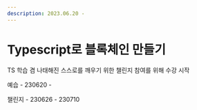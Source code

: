 ```yaml
---
description: 2023.06.20 -
---
```


# Typescript로 블록체인 만들기

TS 학습 겸 나태해진 스스로를 깨우기 위한 챌린지 참여를 위해 수강 시작



예습 - 230620 -&#x20;

챌린지 - 230626 - 230710
